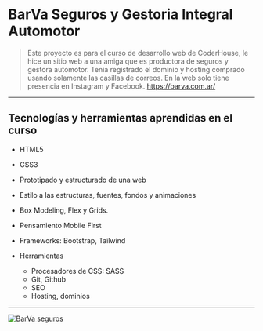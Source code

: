 # BarVa Seguros y Gestoria Integral Automotor

> Este proyecto es para el curso de desarrollo web de CoderHouse, le hice un sitio web a una amiga que es productora de seguros y gestora automotor. Tenia registrado el dominio y hosting comprado usando solamente las casillas de correos. En la web solo tiene presencia en Instagram y Facebook.
https://barva.com.ar/

---
## Tecnologías y herramientas aprendidas en el curso
- HTML5
- CSS3
- Prototipado y estructurado de una web
- Estilo a las estructuras, fuentes, fondos y animaciones
- Box Modeling, Flex y Grids.
- Pensamiento Mobile First
- Frameworks: Bootstrap, Tailwind

- Herramientas
    - Procesadores de CSS: SASS
    - Git, Github
    - SEO
    - Hosting, dominios

---
[![BarVa seguros](https://barva.com.ar/assets/img/logo1_800.png "BarVa seguros")](https://barva.com.ar "BarVa seguros")